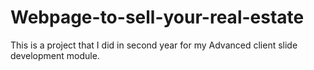 # Webpage-to-sell-your-real-estate
This is a project that I did in second year for my Advanced client slide development module.
